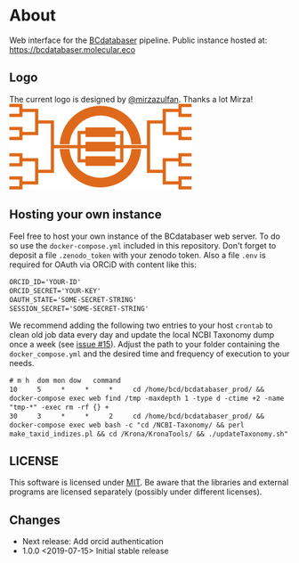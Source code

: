 # About

Web interface for the [BCdatabaser](https://github.com/molbiodiv/bcdatabaser) pipeline.
Public instance hosted at: https://bcdatabaser.molecular.eco

## Logo
The current logo is designed by [@mirzazulfan](https://github.com/mirzazulfan).
Thanks a lot Mirza!
![Logo](public/img/logo.svg)

## Hosting your own instance

Feel free to host your own instance of the BCdatabaser web server.
To do so use the `docker-compose.yml` included in this repository.
Don't forget to deposit a file `.zenodo_token` with your zenodo token.
Also a file `.env` is required for OAuth via ORCiD with content like this:

```
ORCID_ID='YOUR-ID'
ORCID_SECRET='YOUR-KEY'
OAUTH_STATE='SOME-SECRET-STRING'
SESSION_SECRET='SOME-SECRET-STRING'
```

We recommend adding the following two entries to your host `crontab` to clean old job data every day and update the local NCBI Taxonomy dump once a week (see [issue #15](https://github.com/molbiodiv/bcdatabaser/issues/15)).
Adjust the path to your folder containing the `docker_compose.yml` and the desired time and frequency of execution to your needs.

```
# m h  dom mon dow   command
10     5     *     *     *     cd /home/bcd/bcdatabaser_prod/ && docker-compose exec web find /tmp -maxdepth 1 -type d -ctime +2 -name "tmp-*" -exec rm -rf {} +
30     3     *     *     2     cd /home/bcd/bcdatabaser_prod/ && docker-compose exec web bash -c "cd /NCBI-Taxonomy/ && perl make_taxid_indizes.pl && cd /Krona/KronaTools/ && ./updateTaxonomy.sh"
```

## LICENSE

This software is licensed under [MIT](./LICENSE). Be aware that the libraries and external programs are licensed separately (possibly under different licenses).

## Changes
 - Next release: Add orcid authentication
 - 1.0.0 <2019-07-15> Initial stable release

